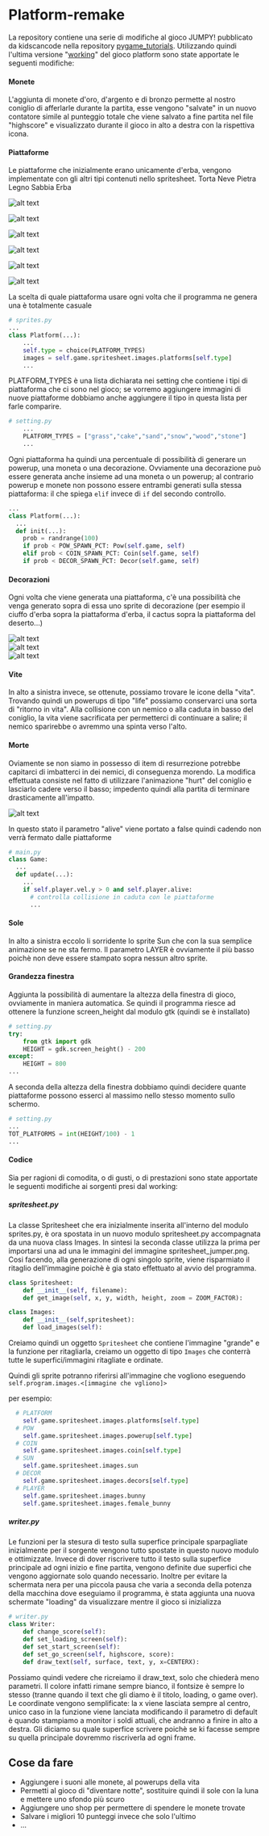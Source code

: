 # Platform-remake
La repository contiene una serie di modifiche al gioco JUMPY! pubblicato da kidscancode nella repository [pygame_tutorials](https://github.com/kidscancode/pygame_tutorials). Utilizzando quindi l'ultima versione "[working](https://github.com/kidscancode/pygame_tutorials/tree/master/platform/working)" del gioco platform sono state apportate le seguenti modifiche:

#### Monete
L'aggiunta di monete d'oro, d'argento e di bronzo permette al nostro coniglio di afferlarle durante la partita, esse vengono "salvate" in un nuovo contatore simile al punteggio totale che viene salvato a fine partita nel file "highscore" e visualizzato durante il gioco in alto a destra con la rispettiva icona.

#### Piattaforme
Le piattaforme che inizialmente erano unicamente d'erba, vengono implementate con gli altri tipi contenuti nello spritesheet.
Torta Neve Pietra Legno Sabbia Erba

![alt text](doc/img/cake.png "cake")

![alt text](doc/img/snow.png "snow")

![alt text](doc/img/stone.png "stone")

![alt text](doc/img/wood.png "wood")

![alt text](doc/img/sand.png "sand")

![alt text](doc/img/grass.png "sand")

La scelta di quale piattaforma usare ogni volta che il programma ne genera una è totalmente casuale
```python
# sprites.py
...
class Platform(...):
    ...
    self.type = choice(PLATFORM_TYPES)
    images = self.game.spritesheet.images.platforms[self.type]
    ...
```

PLATFORM_TYPES è una lista dichiarata nei setting che contiene i tipi di piattaforma che ci sono nel gioco; se vorremo aggiungere immagini di nuove piattaforme dobbiamo anche aggiungere il tipo in questa lista per farle comparire.

```python
# setting.py
    ...
    PLATFORM_TYPES = ["grass","cake","sand","snow","wood","stone"]
    ...
```

Ogni piattaforma ha quindi una percentuale di possibilità di generare un powerup, una moneta o una decorazione.
Ovviamente una decorazione può essere generata anche insieme ad una moneta o un powerup; al contrario powerup e monete non possono essere entrambi generati sulla stessa piattaforma: il che spiega `elif` invece di `if` del secondo controllo.

```python
...
class Platform(...):
  ...
  def init(...):
    prob = randrange(100)
    if prob < POW_SPAWN_PCT: Pow(self.game, self)
    elif prob < COIN_SPAWN_PCT: Coin(self.game, self)
    if prob < DECOR_SPAWN_PCT: Decor(self.game, self)
```


#### Decorazioni
Ogni volta che viene generata una piattaforma, c'è una possibilità che venga generato sopra di essa uno sprite di decorazione (per esempio il ciuffo d'erba sopra la piattaforma d'erba, il cactus sopra la piattaforma del deserto...)

![alt text](doc/img/mushroom.png "wood_small")  
![alt text](doc/img/cactus.png "sand_small")    
![alt text](doc/img/tuft.png "sand_small")      


#### Vite
In alto a sinistra invece, se ottenute, possiamo trovare le icone della "vita". Trovando quindi un powerups di tipo "life" possiamo conservarci una sorta di "ritorno in vita". Alla collisione con un nemico o alla caduta in basso del coniglio, la vita viene sacrificata per permetterci di continuare a salire; il nemico sparirebbe o avremmo una spinta verso l'alto.

#### Morte
Oviamente se non siamo in possesso di item di resurrezione potrebbe capitarci di imbatterci in dei nemici, di conseguenza morendo. La modifica effettuata consiste nel fatto di utilizzare l'animazione "hurt" del coniglio e lasciarlo cadere verso il basso; impedento quindi alla partita di terminare drasticamente all'impatto.

![alt text](doc/img/bunny_hurt.png "bunny_hurt")

In questo stato il parametro "alive" viene portato a false quindi cadendo non verrà fermato dalle piattaforme
```python
# main.py
class Game:
  ...
  def update(...):
    ...
    if self.player.vel.y > 0 and self.player.alive:
      # controlla collisione in caduta con le piattaforme
      ...
```


#### Sole
In alto a sinistra eccolo li sorridente lo sprite Sun che con la sua semplice animazione se ne sta fermo. Il parametro LAYER è ovviamente il più basso poichè non deve essere stampato sopra nessun altro sprite.

#### Grandezza finestra
Aggiunta la possibilità di aumentare la altezza della finestra di gioco, ovviamente in maniera automatica. Se quindi il programma riesce ad ottenere la funzione screen_height dal modulo gtk (quindi se è installato)

```python
# setting.py
try:
    from gtk import gdk
    HEIGHT = gdk.screen_height() - 200
except:
    HEIGHT = 800
...
```

A seconda della altezza della finestra dobbiamo quindi decidere quante piattaforme possono esserci al massimo nello stesso momento sullo schermo.

```python
# setting.py
...
TOT_PLATFORMS = int(HEIGHT/100) - 1
...
```

#### Codice
Sia per ragioni di comodita, o di gusti, o di prestazioni sono state apportate le seguenti modifiche ai sorgenti presi dal working:

##### spritesheet.py
La classe Spritesheet che era inizialmente inserita all'interno del modulo sprites.py, è ora spostata in un nuovo modulo spritesheet.py accompagnata da una nuova class Images. In sintesi la seconda classe utilizza la prima per importarsi una ad una le immagini del immagine spritesheet_jumper.png. Cosi facendo, alla generazione di ogni singolo sprite, viene risparmiato il ritaglio dell'immagine poichè è gia stato effettuato al avvio del programma.

```python
class Spritesheet:
    def __init__(self, filename):
    def get_image(self, x, y, width, height, zoom = ZOOM_FACTOR):

class Images:
    def __init__(self,spritesheet):
    def load_images(self):
```

Creiamo quindi un oggetto `Spritesheet` che contiene l'immagine "grande" e la funzione per ritagliarla, creiamo un oggetto di tipo `Images` che conterrà tutte le superfici/immagini ritagliate e ordinate.

Quindi gli sprite potranno riferirsi all'immagine che vogliono eseguendo `self.program.images.<[immagine che vgliono]>`

per esempio:
```python
  # PLATFORM
    self.game.spritesheet.images.platforms[self.type]
  # POW
    self.game.spritesheet.images.powerup[self.type]
  # COIN
    self.game.spritesheet.images.coin[self.type]
  # SUN
    self.game.spritesheet.images.sun
  # DECOR
    self.game.spritesheet.images.decors[self.type]
  # PLAYER
    self.game.spritesheet.images.bunny
    self.game.spritesheet.images.female_bunny
```

##### writer.py
Le funzioni per la stesura di testo sulla superfice principale sparpagliate inizialmente per il sorgente vengono tutto spostate in questo nuovo modulo e ottimizzate. Invece di dover riscrivere tutto il testo sulla superfice principale ad ogni inizio e fine partita, vengono definite due superfici che vengono aggiornate solo quando necessario. Inoltre per evitare la schermata nera per una piccola pausa che varia a seconda della potenza della macchina dove eseguiamo il programma, è stata aggiunta una nuova schermate "loading" da visualizzare mentre il gioco si inizializza

```python
# writer.py
class Writer:
    def change_score(self):
    def set_loading_screen(self):
    def set_start_screen(self):
    def set_go_screen(self, highscore, score):
    def draw_text(self, surface, text, y, x=CENTERX):
```

Possiamo quindi vedere che ricreiamo il draw_text, solo che chiederà meno parametri.
Il colore infatti rimane sempre bianco, il fontsize è sempre lo stesso (tranne quando il text che gli diamo è il titolo, loading, o game over). Le coordinate vengono semplificate: la x viene lasciata sempre al centro, unico caso in la funzione viene lanciata modificando il parametro di default è quando stampiamo a monitor i soldi attuali, che andranno a finire in alto a destra. Gli diciamo su quale superfice scrivere poichè se ki facesse sempre su quella principale dovremmo riscriverla ad ogni frame.

## Cose da fare
- Aggiungere i suoni alle monete, al powerups della vita
- Permetti al gioco di "diventare notte", sostituire quindi il sole con la luna e mettere uno sfondo più scuro
- Aggiungere uno shop per permettere di spendere le monete trovate
- Salvare i migliori 10 punteggi invece che solo l'ultimo
- ...
